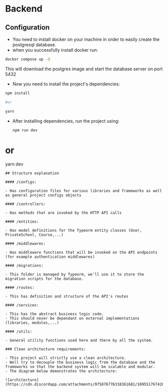 # Backend

## Configuration

- You need to install docker on your machine in order to easily create the postgresql database.
- when you successfully install docker run:

```bash
docker compose up -d
```

This will download the postgres image and start the database server on port 5432

- Now you need to install the project's dependencies:

```bash
npm install

#or

yarn
```

- After installing dependencies, run the project using:
  
  ```bash
  npm run dev
  ```

# or

yarn dev

```
## Structure explanation

#### /configs:

- Has configuration files for various libraries and frameworks as well as general project configs objects

#### /controllers:

- Has methods that are invoked by the HTTP API calls

#### /entities:

- Has model definitions for the Typeorm entity classes (User, PrivateSchool, Course,...)

#### /middlewares:

- Has middleware functions that will be invoked on the API endpoints (for example authentication middlewares)

#### /migrations:

- This folder is managed by Typeorm, we'll use it to store the migration scripts for the database.

#### /routes:

- This has definition and structure of the API's routes

#### /services:

- This has the abstract business logic code.
- This should never be dependant on external implementations (libraries, modules,...)

#### /utils:

- General utility functions used here and there by all the system.

### Clean architecture requirements:

- This project will strictly use a clean architecture.
- Well try to decouple the business logic from the database and the frameworks so that the backend system will be scalable and modular.
- The diagram below demonstrates the architecture:

![architecture](https://cdn.discordapp.com/attachments/975876776318361681/1095517674265661490/Untitled_Diagram.jpg)
```
